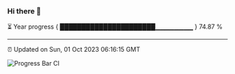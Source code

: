 ### Hi there 👋

⏳ Year progress { ██████████████████████▁▁▁▁▁▁▁▁ } 74.87 %

---

⏰ Updated on Sun, 01 Oct 2023 06:16:15 GMT

![Progress Bar CI](https://github.com/liununu/liununu/workflows/Progress%20Bar%20CI/badge.svg)
